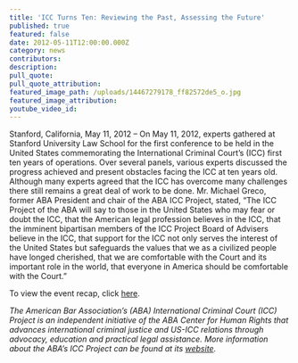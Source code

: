 ```yaml
---
title: 'ICC Turns Ten: Reviewing the Past, Assessing the Future'
published: true
featured: false
date: 2012-05-11T12:00:00.000Z
category: news
contributors:
description:
pull_quote:
pull_quote_attribution:
featured_image_path: /uploads/14467279178_ff82572de5_o.jpg
featured_image_attribution:
youtube_video_id:
---
```



Stanford, California, May 11, 2012 – On May 11, 2012, experts gathered at Stanford University Law School for the first conference to be held in the United States commemorating the International Criminal Court’s (ICC) first ten years of operations. Over several panels, various experts discussed the progress achieved and present obstacles facing the ICC at ten years old. Although many experts agreed that the ICC has overcome many challenges there still remains a great deal of work to be done. Mr. Michael Greco, former ABA President and chair of the ABA ICC Project, stated, “The ICC Project of the ABA will say to those in the United States who may fear or doubt the ICC, that the American legal profession believes in the ICC, that the imminent bipartisan members of the ICC Project Board of Advisers believe in the ICC, that support for the ICC not only serves the interest of the United States but safeguards the values that we as a civilized people have longed cherished, that we are comfortable with the Court and its important role in the world, that everyone in America should be comfortable with the Court.”

To view the event recap, click [here](https://www.international-criminal-justice-today.org/events/icc-turns-ten-reviewing-the-past-assessing-the-future/).

*The American Bar Association’s (ABA) International Criminal Court (ICC) Project is an independent initiative of the ABA Center for Human Rights that advances international criminal justice and US-ICC relations through advocacy, education and practical legal assistance. More information about the ABA’s ICC Project can be found at its [website](http://www.aba-icc.org/).*